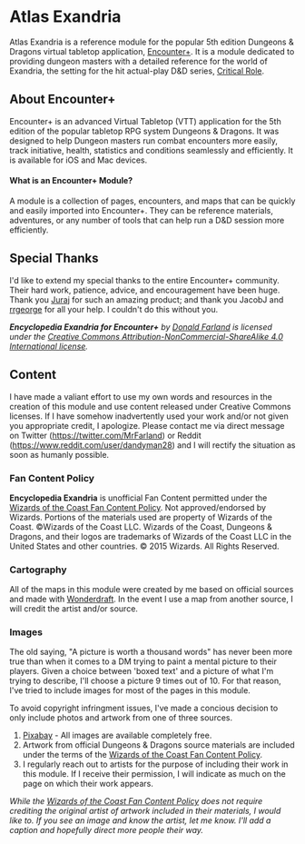 # Atlas Exandria
Atlas Exandria is a reference module for the popular 5th edition Dungeons & Dragons virtual tabletop application, [Encounter+](https://encounter.plus/). It is a module dedicated to providing dungeon masters with a detailed reference for the world of Exandria, the setting for the hit actual-play D&D series, [Critical Role](https://critrole.com).

## About Encounter+
Encounter+ is an advanced Virtual Tabletop (VTT) application for the 5th edition of the popular tabletop RPG system Dungeons & Dragons. It was designed to help Dungeon masters run combat encounters more easily, track initiative, health, statistics and conditions seamlessly and efficiently. It is available for iOS and Mac devices.

#### What is an Encounter+ Module?
A module is a collection of pages, encounters, and maps that can be quickly and easily imported into Encounter+. They can be reference materials, adventures, or any number of tools that can help run a D&D session more efficiently. 

## Special Thanks
I'd like to extend my special thanks to the entire Encounter+ community. Their hard work, patience, advice, and encouragement have been huge. Thank you [Juraj](https://twitter.com/encounterplus) for such an amazing product; and thank you JacobJ and [rrgeorge](https://twitter.com/rrgeorge) for all your help. I couldn't do this without you.

***Encyclopedia Exandria for Encounter+** by [Donald Farland](https://donfarland.com) is licensed under the [Creative Commons Attribution-NonCommercial-ShareAlike 4.0 International license](https://creativecommons.org/licenses/by-nc-sa/4.0/).*

## Content
I have made a valiant effort to use my own words and resources in the creation of this module and use content released under Creative Commons licenses. If I have somehow inadvertently used your work and/or not given you appropriate credit, I apologize. Please contact me via direct message on Twitter (https://twitter.com/MrFarland) or Reddit (https://www.reddit.com/user/dandyman28) and I will rectify the situation as soon as humanly possible.

### Fan Content Policy
**Encyclopedia Exandria** is unofficial Fan Content permitted under the [Wizards of the Coast Fan Content Policy](https://company.wizards.com/fancontentpolicy). Not approved/endorsed by Wizards. Portions of the materials used are property of Wizards of the Coast. ©Wizards of the Coast LLC. Wizards of the Coast, Dungeons & Dragons, and their logos are trademarks of Wizards of the Coast LLC in the United States and other countries. © 2015 Wizards. All Rights Reserved.

### Cartography
All of the maps in this module were created by me based on official sources and made with [Wonderdraft](https://www.wonderdraft.net/). In the event I use a map from another source, I will credit the artist and/or source.

### Images
The old saying, "A picture is worth a thousand words" has never been more true than when it comes to a DM trying to paint a mental picture to their players. Given a choice between 'boxed text' and a picture of what I'm trying to describe, I'll choose a picture 9 times out of 10. For that reason, I've tried to include images for most of the pages in this module. 

To avoid copyright infringment issues, I've made a concious decision to only include photos and artwork from one of three sources.
1. [Pixabay](https://pixabay.com/) - All images are available completely free. 
2. Artwork from official Dungeons & Dragons source materials are included under the terms of the [Wizards of the Coast Fan Content Policy](https://company.wizards.com/fancontentpolicy).
3. I regularly reach out to artists for the purpose of including their work in this module. If I receive their permission, I will indicate as much on the page on which their work appears. 

*While the [Wizards of the Coast Fan Content Policy](https://company.wizards.com/fancontentpolicy) does not require crediting the original artist of artwork included in their materials, I would like to. If you see an image and know the artist, let me know. I'll add a caption and hopefully direct more people their way.*
